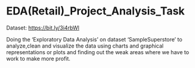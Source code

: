 # EDA(Retail)_Project_Analysis_Task

Dataset: https://bit.ly/3i4rbWl

Doing the ‘Exploratory Data Analysis’ on dataset ‘SampleSuperstore’ to analyze,clean and visualize the data using charts and graphical representations or plots and finding out the weak areas where we have to work to make more profit.


